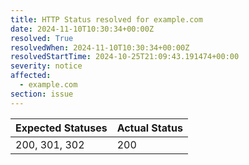 ```yaml
---
title: HTTP Status resolved for example.com
date: 2024-11-10T10:30:34+00:00Z
resolved: True
resolvedWhen: 2024-11-10T10:30:34+00:00Z
resolvedStartTime: 2024-10-25T21:09:43.191474+00:00
severity: notice
affected:
  - example.com
section: issue
---
```


| Expected Statuses | Actual Status  |
|-------------------|----------------|
| 200, 301, 302 | 200 |
